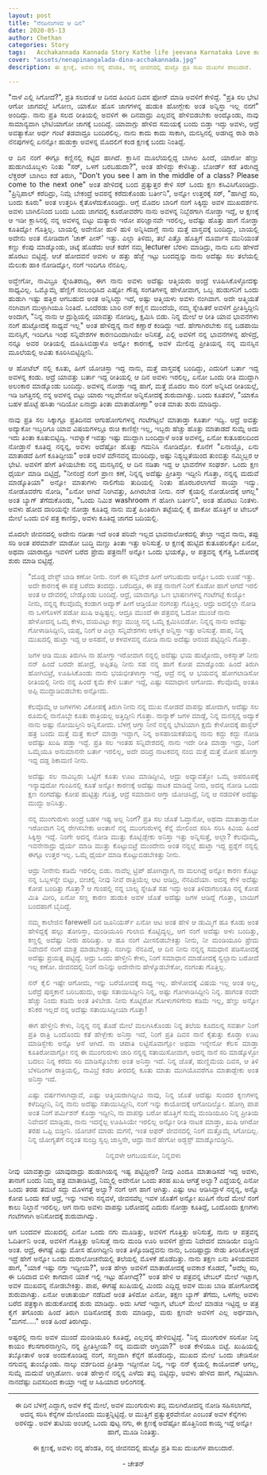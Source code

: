 ```yaml
---
layout: post
title: "ನೆನಪಿನಂಗಳದ ಆ ದಿನ"
date: 2020-05-13
author: Chethan
categories: Story
tags:	Acchakannada Kannada Story Kathe life jeevana Karnataka Love marriage maduve preethi kannadastory
cover: "assets/nenapinangalada-dina-acchakannada.jpg"
description: ಈ ಕ್ಷಣಕ್ಕೆ, ಅವಳು ನನ್ನ ಹೆಂಡತಿ, ನನ್ನ ಜೀವನದಲ್ಲಿ ಹುಟ್ಟೊ ಪ್ರತಿ ಸುಖ ದುಃಖಗಳ ಪಾಲುದಾರೆ.

---
```

<p align ="justify"> "ನಾಳೆ ಎಲ್ಲಿ ಸಿಗೋದೆ?", ಪ್ರತಿ ಸಲದಂತೆ ಆ ದಿನದ ಹಿಂದಿನ ದಿವಸ ಫೋನ್ ಮಾಡಿ ಅವಳಿಗೆ ಕೇಳಿದ್ದೆ. "ಪ್ರತಿ ಸಲ ಭೇಟಿ ಆಗೋ ಜಾಗದಲ್ಲೆ ಸಿಗೋಣ, ಯಾಕೋ ಹೊಸ ಜಾಗಗಳನ್ನ ಹುಡುಕಿ ಹೋಗ್ಬೇಕು ಅಂತ ಅನ್ನಿಸ್ತಾ ಇಲ್ಲ ನನಗೆ" ಅಂದಿದ್ಳು. ನಾನು ಪ್ರತಿ ಸಲದ ರೀತಿಯಲ್ಲಿ ಅವಳಿಗೆ ಈ ದಿನವಾದ್ರು ಎಲ್ಲವನ್ನ ಹೇಳಿಬಿಡಬೇಕು ಅಂದ್ಕೊಂಡು, ನಾವು ಸಾಮಾನ್ಯವಾಗಿ ಭೇಟಿಯಾಗೋ ಜಾಗಕ್ಕೆ ಬಂದಿದ್ದೆ.  ಯಾವಾಗ್ಲು ಹೇಳಿದ ಸಮಯಕ್ಕೆ ಬಂದು ಬಿಡ್ತಾ ಇದ್ಳು ಅವಳು, ಆದ್ರೆ ಅವತ್ಯಾಕೋ ಅರ್ಧ ಗಂಟೆ ತಡವಾದ್ರೂ ಬಂದಿರಲಿಲ್ಲ. ನಾನು ಕಾದು ಕಾದು ಸಾಕಾಗಿ, ಮನಸ್ಸಿನಲ್ಲಿ ಅಡಗಿದ್ದ ರಾಶಿ ರಾಶಿ ನೆನಪುಗಳಲ್ಲಿ ಏನನ್ನೋ  ಹುಡುಕ್ತಾ ಅವಳನ್ನ ಮೊದಲಿಗೆ ಕಂಡ ಕ್ಷಣಕ್ಕೆ ಬಂದು ನಿಂತಿದ್ದೆ. </p>  <!--more-->

<p align ="justify">      ಆ ದಿನ ನಂಗೆ ಈಗ್ಲೂ ಕಣ್ಣಿನಲ್ಲಿ ಕಟ್ಟಿದ ಹಾಗಿದೆ. ಕ್ಲಾಸಿನ ಮೂಲೆಯಲ್ಲಿದ್ದ ಬಾಗಿಲ ಹಿಂದೆ, ಯಾರೋ ಹೆಣ್ಣು ಹುಡುಗಿಯೊಬ್ಬಳು ನಿಂತು "ಸರ್, ಒಳಗೆ ಬರಬಹುದಾ?", ಅಂತ ಹೇಳಿದ್ದು ಕೇಳಿಸಿತ್ತು. ಬೋರ್ಡ್ ಕಡೆ ತಿರುಗಿದ್ದ ಲೆಕ್ಚರರ್  ಬಾಗಿಲು ಕಡೆ ತಿರುಗಿ, "Don't you see I am in the middle of a class? Please come to the next one" ಅಂತ ಹೇಳಿದಕ್ಕೆ ಬಂದ ಪ್ರತ್ಯುತ್ತರ ಕೇಳಿ ಸರ್ ಒಂದು ಕ್ಷಣ ಕಸಿವಿಸಿಗೊಂಡಿದ್ರು. "ಪ್ರಿನ್ಸಿಪಾಲ್ ಕರೆದಿದ್ರು, ನಿಮ್ಗೆ ಬೇಕಂದ್ರೆ ಅವರನ್ನೆ ಕರೆದುಕೊಂಡು ಬರ್ತೀನಿ", ಅನ್ನೋ ಉತ್ತರಕ್ಕೆ ಸರ್, "ಹಾಗಿದ್ರೆ ಸರಿ, ಬಂದು ಕೂರು" ಅಂತ ಉತ್ತರಿಸಿ ಕೈತೊಳೆದುಕೊಂಡಿದ್ರು. ಆಗ್ಲೆ ಮೊದಲ ಬಾರಿಗೆ ನಂಗೆ ಸಿಕ್ಕಿದ್ದು ಅವಳ ಮುಖದರ್ಶನ. ಅವಳು ಬಾಗಿಲಿನಿಂದ ಬಂದು ಒಂದು ಜಾಗದಲ್ಲಿ ಕೂರೋವರೆಗು ನಾನು ಅವಳನ್ನ ನಿಬ್ಬೆರಗಾಗಿ ನೋಡ್ತಾ ಇದ್ದೆ, ಆ ಕ್ಷಣಕ್ಕೆ ಆ ಇಡೀ ಕ್ಲಾಸಿನಲ್ಲಿ ನನ್ನ ಅವಳನ್ನ ಬಿಟ್ಟು ಮತ್ಯಾರು ಇರೋ ಪರಿಜ್ಞಾನವೇ ಇರಲಿಲ್ಲ, ಅದೆಷ್ಟು ಹೊತ್ತು ಹಾಗೆ ನೋಡ್ತಾ ಕೂತಿದ್ನೋ ಗೊತ್ತಿಲ್ಲ. ಬಾಯಲ್ಲಿ ಅದೇನೋ ಹುಳಿ ಹುಳಿ ಅನ್ನಿಸಿದಾಗ್ಲೆ ನಾನು ಮತ್ತೆ ವಾಸ್ತವಕ್ಕೆ ಬಂದಿದ್ದು, ಬಾಯಲ್ಲಿ ಅದೇನು ಅಂತ ನೋಡಿದಾಗ ‘ಚಾಕ್ ಪೀಸ್’ ಇತ್ತು. ಎಲ್ಲಾ ತಿಳಿದು, ತಲೆ ಎತ್ತೊ ಹೊತ್ತಿಗೆ ದೂರ್ವಾಸ ಮುನಿಯಂತೆ ಕಣ್ಣು ಕೆಂಪು ಮಾಡ್ಕೊಂಡು, ಚಿಟ್ಕೆ ಹೊಡೆದು ಆಚೆ ಕಡೆಗೆ ನಮ್ಮ lecturer ಬೆರಳು ಮಾಡಿದ್ರು, ನಾನು ಏನು ಹೇಳದೆ ಹೊರಟು ಬಿಟ್ಟಿದ್ದೆ. ಆಚೆ ಹೋದವನೆ ಅವಳು ಆ ಹತ್ತು ಹೆಜ್ಜೆ ಇಟ್ಟು ಬಂದದ್ದನ್ನು ನಾನು ಅದೆಷ್ಟು ಸಲ ತಲೆಯಲ್ಲಿ ಮೆಲುಕು ಹಾಕಿ ನೋಡಿದ್ನೋ, ನಂಗೆ ಇಂದಿಗೂ ನೆನಪಿಲ್ಲ. </p>

<p align ="justify">      ಅದ್ಹೇಗೋ, ನಾವಿಬ್ರೂ ಸ್ನೇಹಿತರಾದ್ವಿ, ಈಗ ನಾನು ಅವಳು ಅದೆಷ್ಟು ಆತ್ಮಿಯರು ಅಂದ್ರೆ ಊಹಿಸಿಕೊಳ್ಳೋದಕ್ಕು ಸಾಧ್ಯವಿಲ್ಲ. ಒಮ್ಮೊಮ್ಮೆ ಹೆಣ್ಣಿಗೆ ಸಂಬಂಧಿಸಿದ ಎಷ್ಟೋ ಗೌಪ್ಯ ಸಂಗತಿಗಳನ್ನ ಹೇಳೋವಾಗ, ಒಬ್ಬ ಹುಡುಗನಿಗೆ ಒಂದು ಹುಡುಗಿ ಇಷ್ಟು ಹತ್ತಿರ ಆಗಬಹುದ ಅಂತ ಅನ್ನಿಸಿದ್ದು ಇದೆ, ಅಷ್ಟು ಆತ್ಮಿಯಳು ಅವಳು ನಂಗಿವಾಗ. ಅದೇ ಆತ್ಮಿಯತೆ ನಂಗಿವಾಗ ಮುಳ್ಳಾಗಿಯೂ  ನಿಂತಿದೆ. ಒಂದೆರಡು ಬಾರಿ ನನ್ ಕಣ್ಣಿನ ಮುಂದೆಯೆ, ನಮ್ಮ ಸ್ನೇಹಿತರೆ ಅವಳಿಗೆ ಪ್ರೀತಿಸ್ತಿದ್ದೀನಿ ಅಂದಾಗ, "ನಿನ್ನ ನಾನು ಆ ದ್ರುಶ್ಟಿಯಲ್ಲಿ ಯಾವತ್ತು ನೋಡಿಲ್ಲ, ಕ್ಷಮಿಸಿ ಬಿಡು. ನಿನ್ನ ಮೇಲೆ ಆ ರೀತಿ ಯಾವ ಭಾವನೆಗಳು ನಂಗೆ ಹುಟ್ಟೋದಕ್ಕೆ ಸಾಧ್ಯವೆ ಇಲ್ಲ" ಅಂತ ಹೇಳಿದ್ದನ್ನ ನಾನೆ ಕಣ್ಣಾರೆ ಕಂಡಿದ್ದು ಇದೆ. ಹೇಗಾಗಿರಬೇಕು ನನ್ನ ಬಡಪಾಯಿ ಮನಸ್ಸಿಗೆ, ಇಂದಿಗೂ ಇಂಥ ಸನ್ನಿವೇಶಗಳ ಕಾರಣದಿಂದಾಗಿಯೇ ಅನಿಸತ್ತೆ, ಎಲ್ಲಿ ಅವಳಿಗೆ ನನ್ನ ಭಾವನೆಗಳನ್ನ ಹೇಳಿದ್ರೆ, ನನ್ನೂ ಅವರ ರೀತಿಯಲ್ಲಿ ದೂಷಿಸಿಬಿಡ್ತಾಳೊ ಅನ್ನೋ ಕಾರಣಕ್ಕೆ, ಅವಳ ಮೇಲಿದ್ದ ಪ್ರೀತಿಯನ್ನ ನನ್ನ ಮನಸ್ಸಿನ ಮೂಲೆಯಲ್ಲಿ ಅವಿತು ಕೂರಿಸಿಬಿಟ್ಟಿದ್ದೀನಿ. </p>

<p align ="justify">      ಆ ಹೋಟೆಲ್ ನಲ್ಲಿ ಕೂತು, ಹೀಗೆ ಯೋಚಿಸ್ತಾ ಇದ್ದ ನಾನು, ಮತ್ತೆ ವಾಸ್ತವಕ್ಕೆ ಬಂದಿದ್ದು, ಎದುರಿಗೆ ಬರ್ತಾ ಇದ್ದ ಅವಳನ್ನ ಕಂಡು. ಆದ್ರೆ ಯಾವತ್ತು ಬರ್ತಾ ಇದ್ದ ರೀತಿಯಲ್ಲಿ ಆ ದಿನ ಅವಳು ಇರಲಿಲ್ಲ, ಏನೋ ಒಂದು ರೀತಿ ಮುದ್ದಾಗಿ ಅಲಂಕಾರ ಮಾಡ್ಕೊಂಡು ಬಂದಿದ್ಳು. ಅವಳನ್ನ ನೋಡ್ತಾ ಇದ್ದ ಹಾಗೆ, ಮತ್ತೆ ಮೊದಲ ಸಾರಿ ನಂಗೆ ಅನ್ನಿಸಿದ ರೀತಿಯಲ್ಲೆ, ಇಡಿ ಜಗತ್ತಿನಲ್ಲಿ ನನ್ನ ಅವಳನ್ನ ಬಿಟ್ಟು ಯಾರು ಇಲ್ಲವೇನೋ ಅನ್ನಿಸೋದಕ್ಕೆ ಶುರುವಾಗಿತ್ತು. ಬಂದು ಕೂತವಳೆ, "ಯಾಕೊ ಬಹಳ ಹೊಟ್ಟೆ ಹಸಿತಾ ಇದಿಯೋ ಏನಾದ್ರು ತಿಂತಾ ಮಾತಾಡೋಣ್ವಾ" ಅಂತ ಮಾತು ಶುರು ಮಾಡಿದ್ಳು. </p>

<p align ="justify">  ನಾವು ಪ್ರತಿ ಸಲ ಸಿಕ್ಕಾಗ್ಲೂ ಪ್ರತಿದಿನದ ಆಗುಹೋಗುಗಳನ್ನ ಗಂಟೆಗಟ್ಟಲೆ ಮಾತಾಡ್ತಾ ಕೂರ್ತಾ ಇದ್ವಿ. ಆದ್ರೆ ಅವತ್ತು ಅದ್ಯಾಕೋ ಇಬ್ಬರಿಗೂ ಯಾವ ವಿಷಯಗಳಲ್ಲೂ ರುಚಿ ಕಾಣಿಸ್ಲೇ ಇಲ್ಲ, ಇಬ್ಬರು ಹೆಚ್ಚು ಹೊತ್ತು ಮಾತಾಡದೆ ಸುಮ್ನೆ ಅದು ಇದು ತಿಂತಾ ಕೂತುಬಿಟ್ಟಿದ್ವಿ. ಇವಳ್ಯಾಕೆ ಇವತ್ತು ಇಷ್ಟು ಮುದ್ದಾಗಿ ಬಂದಿದ್ದಾಳೆ ಅಂತ ಅವಳನ್ನ, ಏನೋ ಕುತೂಹಲದಿಂದ ನೋಡ್ತಾನೆ ಕೂತಿದ್ದ ನನ್ನನ್ನ, ಅವಳು ಅದೆಷ್ಟೋ ಹೊತ್ತು ಗಮನಿಸಿ ನೋಡಿದ್ಳೋ. ಕೊನೆಗೆ "ಏನಾಯ್ತೊ, ಏನು ಮಾತಾಡದೆ ಹೀಗೆ ಕೂತಿದ್ದೀಯ" ಅಂತ ಅವಳೆ ಮೌನವನ್ನ ಮುರಿದಿದ್ಳು, ಅಷ್ಟು ನಿಶ್ಯಬ್ದತೆಯಿಂದ ತುಂಬಿತ್ತು ನಮ್ಮಿಬ್ಬರ ಆ ಭೇಟಿ. ಅವಳಿಗೆ ಹೇಗೆ ತಿಳಿಯಬೇಕು ನನ್ನ ಮನಸ್ಸಿನಲ್ಲಿ ಆ ದಿನ ನಡಿತಾ ಇದ್ದ ಆ ಭಾವನೆಗಳ ಸಂಘರ್ಶ. ಒಂದು ಕ್ಷಣ ಧೈರ್ಯ ಮಾಡಿ ಬಿಟ್ಟಿದ್ರೆ, "ನೀನಂದ್ರೆ ನಂಗೆ ಪ್ರಾಣ ಕಣೆ, ನಿನ್ನನ್ನ ಅದೆಷ್ಟು ಪ್ರೀತಿಸ್ತಾ ಇದ್ದೀನಿ ಗೊತ್ತಾ, ನನ್ನನ್ನ ಮದುವೆ ಮಾಡ್ಕೊತಿಯಾ" ಅನ್ನೋ ಮಾತುಗಳು ನಾಲಿಗೆಯ ತುದಿಯಲ್ಲಿ ನಿಂತು ಹೊರಬರಲಾಗದೆ ಸಾಯ್ತಾ ಇದ್ವು. ನೋಡೊವರೆಗು ನೋಡಿ, "ಏನೋ ಆಗಿದೆ ನಿಂಗಿವತ್ತು, ಹೀಗಿರಬೇಡ ನೀನು. ನನ್ ಕೈಯಲ್ಲಿ ನೋಡೋದಕ್ಕೆ ಆಗಲ್ಲ" ಅಂತ  ಬ್ಯಾಗ್ ತೆಗೆದುಕೊಂಡು, "ಒಂದು ನಿಮಿಶ washroom ಗೆ ಹೋಗಿ ಬರ್ತೀನಿ", ಅಂತ ಹೊರಟು ನಿಂತಳು. ಅವಳು ಹೋದ ದಾರಿಯನ್ನೇ ನೋಡ್ತಾ ಕೂತಿದ್ದ ನಾನು ಮತ್ತೆ ಹಿಂತಿರುಗಿ ತಟ್ಟೆಯಲ್ಲಿ ಕೈ ಹಾಕೋ ಹೊತ್ತಿಗೆ ಆ ಟೇಬಲ್ ಮೇಲೆ ಒಂದು ಬಿಳಿ ಪತ್ರ ಕಾಣಿಸ್ತು, ಅವಳು ಕೂತಿದ್ದ ಜಾಗದ ಬದಿಯಲ್ಲಿ. </p>

<p align ="justify">       ಮೊದಲೇ ಜೀವನದಲ್ಲಿ ಅದೇನು ನಡೀತಾ ಇದೆ ಅಂತ ಪರಿವೇ ಇಲ್ಲದ ಭಾವನಾಲೋಕದಲ್ಲಿ ತೇಲ್ತಾ ಇದ್ದವ ನಾನು, ತಪ್ಪು ಸರಿ ಅಂತ ಪರಮಾರ್ಶೆ ಮಾಡೋ ಬುದ್ಧಿ ಮಣ್ಣು ತಿಂತಾ ಇತ್ತು ಅನಿಸುತ್ತೆ. ಆ ಕ್ಷಣಕ್ಕೆ ಹುಟ್ಟಿದ ಕುತೂಹಲಕ್ಕೋ ಏನೋ, ಅಥವಾ ಯಾರಾದ್ರೂ ಇವಳಿಗೆ ಬರೆದ ಪ್ರೇಮ ಪತ್ರನಾ!! ಅನ್ನೋ ಒಂದು ಭಯಕ್ಕೊ, ಆ ಪತ್ರವನ್ನ ಕೈಗೆತ್ತಿ ಓದೋದಕ್ಕೆ ಶುರು ಮಾಡಿ ಬಿಟ್ಟಿದ್ದೆ. </p>

>"ದೊಡ್ಡ ವೇಸ್ಟ್ ಬಾಡಿ ಕಣೋ ನೀನು. ನಂಗೆ ಈ ಸನ್ನಿವೇಶ ಹೀಗೆ ಆಗಬಹುದು ಅನ್ನೋ ಒಂದು ಊಹೆ ಇತ್ತು. ಅದೇ ಕಾರಣಕ್ಕೆ ಈ ಪತ್ರ ಬರೆದು ತಂದದ್ದು. ಬರೆದಿದ್ರೂ, ಈ ಪತ್ರ ನಾನಾಗೆ ನಿಂಗೆ ಕೊಡೋ ಹಾಗೆ ಆಗದೆ ಇರಲಿ ಅಂತ ಆ ದೇವರಲ್ಲಿ ಬೇಡ್ಕೊಂಡು ಬಂದಿದ್ದೆ. ಆದ್ರೆ, ಯಾವಾಗ್ಲೂ ಒಣ ಭಾಷಣಗಳನ್ನ ಗಂಟೆಗಟ್ಲೆ ಕುಯ್ಯೋ ನೀನು, ನನ್ನನ್ನ ಕೆಲವೊಮ್ಮೆ ಕಂಡಾಗ ಅದ್ಯಾಕ್ ಹೀಗೆ ಆಡ್ತಿಯೋ ನಂಗಂತ್ತು ಗೊತ್ತಿಲ್ಲ. ಆದ್ರು ಅದನ್ನೆಲ್ಲಾ ನೋಡಿ ನಾ ಒಳಗೊಳಗೆ ಪಡೋ ಖುಷಿ ಅಷ್ಟಿಷ್ಟಲ್ಲ. ಆದ್ರೂ ಮುಂದೆ ಈ ಪತ್ರವನ್ನ ಓದೋ ಮುಂಚೆ ನಾನು ಹೇಳೋದನ್ನ ಒಮ್ಮೆ ಕೇಳು, ದಯವಿಟ್ಟು ಕಣ್ಣು ಮುಚ್ಚಿ ನನ್ನ ಒಮ್ಮೆ ಕ್ಷಮಿಸಿಬಿಡೋ. ನಿನ್ನನ್ನ ನಾನು ಅದೆಷ್ಟು ಗೋಳಾಡಿಸಿದ್ದೀನಿ, ಯಪ್ಪ, ನಿಂಗೆ ಆ ಎಲ್ಲಾ ಸನ್ನಿವೇಶಗಳು ಆಕಸ್ಮಿಕ ಅನ್ನಿಸ್ತಾ ಇತ್ತು ಅನಿಸುತ್ತೆ. ಪಾಪ, ನಿನ್ನ ಮುಖದಲ್ಲಿ ಹುಟ್ತಾ ಇದ್ದ ಆ ಅಸಹನೆ, ಆ ಕಳವಳವನ್ನ ನೋಡಿ ನಾನು ಅದೆಷ್ಟು ಆನಂದ ಪಟ್ಟಿದ್ದೀನಿ ಗೊತ್ತಾ.
>
> <p align ="justify">          ಜಗಳ ಆಡಿ ಮುಖ ತಿರುಗಿಸಿ ನಾ ಹೋಗ್ತಾ ಇರೋವಾಗ ನನ್ನಲ್ಲಿ ಅದೆಷ್ಟು ಭಯ ಹುಟ್ಟೋದು, ಅಕಸ್ಮಾತ್ ನೀನು ನನ್ ಹಿಂದೆ ಬರದೇ ಹೋದ್ರೆ, ಅಪ್ಪಿತಪ್ಪಿ ನೀನು ಸಹ ನನ್ನ ಹಾಗೆ ಕೋಪ ಮಾಡ್ಕೊಂಡು ಹಿಂದೆ ತಿರುಗಿ ಹೋಗಿಬಿಟ್ರೆ, ಊಹಿಸಿಕೊಂಡು ನಾನು ಭಯಭೀತಳಾಗ್ತಾ ಇದ್ದೆ, ಆದ್ರೆ ನನ್ನ ಆ ಭಯವನ್ನ ಹೋಗಲಾಡಿಸೋ ರೀತಿಯಲ್ಲಿ ನೀನು ನನ್ನ ಹಿಂದೆ ಕ್ಶಮೆ ಕೇಳಿ ಬರ್ತಾ ಇದ್ದೆ, ಎಷ್ಟು ಸಮಾಧಾನ ಆಗೋದು. ಕೆಲವೊಮ್ಮೆ ಅಂತೂ ಅಪ್ಪಿ ಮುದ್ದಾಡಿಬಿಡಬೇಕು ಅನ್ಸೋದು.
>         
> <p align ="justify">          ಕೆಲವೊಮ್ಮೆ ಆ ಜಗಳಗಳು ವಿಕೋಪಕ್ಕೆ ತಿರುಗಿ ನೀನು ನನ್ನ ಮುಖ ನೋಡದೆ ವಾಪಸ್ಸು ಹೋದಾಗ, ಅದೆಷ್ಟು ಸಲ ರೂಮಲ್ಲಿ ನಾನೊಬ್ಳೇ ಕೂತು ರಾತ್ರಿಯಲ್ಲ ಅತ್ತಿದ್ದೀನಿ ಗೊತ್ತಾ. ನಾನ್ಯಾಕ್ ಜಗಳ ಮಾಡ್ದೆ, ನಿನ್ನ ಮನಸ್ಸನ್ನ ಅದ್ಯಾಕೆ ನಾನು ಅಷ್ಟು ನೋಯಿಸ್ತೀನಿ ಅನ್ನಿಸೋದು. ಬೆಳಗ್ಗೆ ಆಗ್ತಾ ನೀನೆ ನನ್ನನ್ನ ಭೇಟಿಯಾಗಿ ಕ್ಷಮೆ ಕೇಳೋದಕ್ಕೆ ಹಾಸ್ಟೆಲ್ ಹತ್ರ ಬಂದು ಮತ್ತೆ ಮತ್ತೆ ಕಾಲ್ ಮಾಡ್ತಾ ಇದ್ದಾಗ, ನಿನ್ನ ಅಸಹಾಯಕತೆಯನ್ನ ನಾನು ಕದ್ದು ಕದ್ದು ನೋಡಿ ಅದೆಷ್ಟು ಖುಷಿ ಪಡ್ತಾ ಇದ್ದೆ. ಪ್ರತಿ ಸಲ ಇಂತಹ ಸನ್ನಿವೇಶದಲ್ಲಿ ನಾನು ಇದೇ ರೀತಿ ಮಾಡ್ತಾ ಇದ್ರು, ನಿಂಗೆ ಒಮ್ಮೆಯೂ ಅನುಮಾನನೇ  ಬರ್ತಾ ಇರಲಿಲ್ಲ, ಅದೇ ದರಿದ್ರ ನಾಟಕವನ್ನ ನಂಬಿ ಮತ್ತೆ ಮತ್ತೆ ಮೋಸ ಹೋಗ್ತಾ ಇದ್ದ ದಡ್ಡ ಶಿಕಾಮಣಿ ನೀನು.
>
> <p align ="justify">         ಅದೆಷ್ಟು ಸಲ ನಾವಿಬ್ಬರು ಒಟ್ಟಿಗೆ ಕೂತು ಊಟ ಮಾಡಿದ್ದೀವಿ, ಆದ್ರು ಅದ್ಯಾವತ್ತೋ ಒಮ್ಮೆ ಅಪರೂಪಕ್ಕೆ ಇನ್ಯಾವುದೋ ಗುಂಪಿನಲ್ಲಿ ಕೂತೆ ಅನ್ನೋ ಕಾರಣಕ್ಕೆ ಅದೆಷ್ಟು ನಾಟಕ ಮಾಡಿದ್ದೆ ನೀನು, ಅದನ್ನ ನೋಡಿ ಒಂದು ಕ್ಷಣ ನಂಗದೆಷ್ಟು ಕೋಪ ಹುಟ್ಟಿತ್ತು ಗೊತ್ತ, ಆದ್ರೆ ಸಮಾದಾನ ಆಗ್ತಾ ಯೋಚಿಸಿದ್ರೆ, ನಿನ್ನ ಆ ನಡವಳಿಕೆ ಅದೆಷ್ಟು ಮುದ್ದು ಅನಿಸಿತ್ತು.
>        
> <p align ="justify">           ನನ್ನ ಮುಂಗುರುಳು ಅಂದ್ರೆ ಬಹಳ ಇಷ್ಟ ಅಲ್ಲ ನಿಂಗೆ? ಪ್ರತಿ ಸಲ ಜೊತೆ ಓದ್ತಾನೋ, ಅಥವಾ ಮಾತಾಡ್ತಾನೋ ಇರೋವಾಗ ನಿನ್ನ ರೇಗಿಸಬೇಕು ಅಂತಾನೆ  ನನ್ನ ಮುಂಗುರುಳನ್ನ  ಕೆನ್ನೆ ಮೇಲಿಂದ ಸರಿಸಿ ಸರಿಸಿ ಕಿವಿಯ ಹಿಂದೆ ಸಿಕ್ಕಿಸ್ತಾ ಇದ್ದೆ. ನಿಂಗೇ ಅದನ್ನ ನೋಡಿ ಮುತ್ತು ಕೊಟ್ಬಿಡ್ಬೇಕು ಅನಿಸ್ತಾ ಇತ್ತು ಅನ್ನಿಸುತ್ತೆ, ಅಲ್ಲಾ? ಕೆಲವೊಮ್ಮೆ, ಇವನೇನಾದ್ರು ಧೈರ್ಯ ಮಾಡಿ ಮುತ್ತು ಕೊಟ್ಟುಬಿಟ್ರೆ ಮುಂದೇನು ಅಂತ ನನ್ನಲ್ಲೆ ಹುಟ್ತಾ ಇದ್ದ ಪ್ರಶ್ನೆಗೆ ನನ್ನಲ್ಲಿ ಈಗ್ಲೂ ಉತ್ತರ ಇಲ್ಲ. ಒಮ್ಮೆ ಧೈರ್ಯ ಮಾಡಿ ಕೊಟ್ಟುಬಿಡಬೇಕಿತ್ತು ನೀನು.
>          
> <p align ="justify">         ಆದ್ರು ನೀನೇನು ಕಡಿಮೆ ಇರಲಿಲ್ಲ ಬಿಡು. ನಾವೆಲ್ಲ ಟ್ರಿಪ್ ಹೋಗಿದ್ದಾಗ, ನಾ ಮಲಗಿದ್ದೆ ಅನ್ನೋ ಕಾರಣ ಕೊಟ್ಟು ನನ್ನ ಒಬ್ಬಳನ್ನೇ ಬಿಟ್ಟು, ಬೀಚಲ್ಲಿ ನೀವು ನೀವೆ ರಾತ್ರಿಯೆಲ್ಲ ಆಟ ಆಡಿದ್ರಿ, ನೆನಪಿದೆಯಾ. ಅದನ್ನ ಕೇಳಿ ಅದೆಷ್ಟು ಕೋಪ ಬಂದಿತ್ತು ಗೊತ್ತಾ? ಆ ಗುಂಪಲ್ಲಿ ನನ್ನ ಬಾಲ್ಯ ಸ್ನೇಹಿತೆ ಸಹ ಇದ್ಳು ಅಂತ ತಿಳಿದಾಗಲಂತೂ ನನ್ನ ಕೋಪ ಮಿತಿ ಮೀರಿ, ಏನೋ ಸಣ್ಣ ಕಾರಣ ಹುಡುಕಿ ಅವಳ ಜೊತೆ ಅದೆಷ್ಟು ಜಗಳ ಆಡಿದ್ದೆ ಗೊತ್ತಾ, ಬಾಯಿಗೆ ಬಂದಹಾಗೆ ಬೈದಿದ್ದೆ.
>        
> <p align ="justify">      ನಮ್ಮ ಕಾಲೇಜಿನ farewell ದಿನ ಜೂನಿಯರ್ಸ್ ಏನೋ ಆಟ ಅಂತ ಹೇಳಿ ಆ ಡುಮ್ಮಿಗೆ ಹೂ ಕೊಡು ಅಂತ ಹೇಳಿದ್ದಕ್ಕೆ ಹಲ್ಲು ತೋರಿಸ್ತಾ, ಮಂಡಿಯೂರಿ ಗುಲಾಬಿ ಕೊಟ್ಟಿದ್ಯಲ್ಲ, ಆಗ ನಂಗೆ ಅದೆಷ್ಟು ಅಳು ಬಂದಿತ್ತು, ಕಣ್ಣಲ್ಲಿ ಅದೆಷ್ಟು ನೀರು ಹರಿದಿತ್ತು. ಆ ಹೂ ನಂಗೆ ಮೀಸಲಿಡಬೇಕಿತ್ತು ನೀನು, ನೀ ಮಂಡಿಯೂರಿ ಪ್ರೇಮ ನಿವೇದನೆ ನಂಗೆ ಮಾತ್ರ ಮಾಡಬೇಕಿತ್ತು. ನಂಗಿನ್ನು ನೆನಪಿದೆ, ಆ ದಿನ ನೀನು ನನ್ನನ್ನ ಸಮಧಾನ ಪಡಿಸೋದಕ್ಕೆ ಅದೆಷ್ಟು ಪ್ರಯತ್ನ ಪಟ್ಟಿದ್ದೆ. ಆದ್ರು ಒಂದು ಹೇಳ್ತೀನಿ ಕೇಳು, ನಿಂಗೆ ಸಮಾಧಾನ ಮಾಡೋದಕ್ಕೆ ಸ್ವಲ್ಪಾನು ಬರೋದೆ ಇಲ್ಲ ಕಣೋ. ಜೀವನದಲ್ಲಿ ನಿಂಗೆ ನಾನಿನ್ನು ಅದೇನೇನು ಹೇಳ್ಕೊಡಬೇಕೋ, ನಂಗಂತು ಗೊತ್ತಿಲ್ಲ.
>     
> <p align ="justify">  ನನ್ ಕೈಲಿ ಇಷ್ಟೇ ಆಗೋದು, ಇನ್ನು ಬರೆಯೋದಕ್ಕೆ ಸಾಧ್ಯ ಇಲ್ಲ. ಹೇಳೋದಕ್ಕೆ ವಿಷಯ ಇಲ್ಲ ಅಂತ ಅಲ್ಲ, ಬರೆದ್ರೆ ಪುಸ್ತಕಾನೆ ಬರಿಬಹುದು, ಅಷ್ಟು ಸತಾಯಿಸಿದ್ದೀನಿ ನಿನ್ನ, ಅಷ್ಟು ಗೋಳಾಡಿಸಿದ್ದೀನಿ ನಿನ್ನ. ಹಾಗಂತ ನಂದೇ ಹೆಚ್ಚು ನಿಂದು ಕಡಿಮೆ ಅಂತ ತಿಳಿಬೇಡ. ನೀನು ಕೊಟ್ಟಿರೋ ಗೋಳುಗಳಿಗೇನು ಕಡಿಮೆ ಇಲ್ಲ, ಹೆಣ್ಣು ಅನ್ನೋ ಕನಿಕರ ಇಲ್ಲದೆ ನನ್ನ ಅದೆಷ್ಟು ಸತಾಯಿಸಿದ್ದೀಯಾ ಗೊತ್ತಾ!
>  
> <p align ="justify">  ಈಗ ಹೇಳ್ತೀನಿ ಕೇಳು, ನಿನ್ನನ್ನ ನನ್ನ ತೊಡೆ ಮೇಲೆ ಮಲಗಿಸಿಕೊಂಡು ನಿನ್ನ ತಲೆಯ ಕೂದಲನ್ನ ಸವರ್ತಾ ನಿಂಗೆ ಪ್ರತಿ ರಾತ್ರಿ ಒಂದೊಂದು ಕತೆ ಹೇಳ್ಬೇಕು ಅನಿಸ್ತಾ ಇದೆ, ನಿಂಗೆ ಪ್ರತಿ ದಿವಸ ನಾನೆ ಕೈತುತ್ತು ಕೊಡ್ತಾ ಊಟ ಮಾಡಿಸ್ಬೇಕು ಅನ್ನೊ ಆಸೆ ಆಗಿದೆ. ನಾ ಚಪಾತಿ ಲಟ್ಟಿಸೊವಾಗ್ಲೋ ಅಥವಾ ಇನ್ನೇನೋ ಕೆಲಸ ಮಾಡ್ತಾ ಕೂತಿರೋವಾಗ್ಲೋ ನನ್ನ ಈ ಮುಂಗುರುಳು ಜಾರಿ ನನ್ನನ್ನ ಸತಾಯಿಸೋವಾಗ, ಅದನ್ನ ನಾನೆ ಸರಿ ಮಾಡ್ಕೊಳ್ಳೋ ಬದಲು ನಿನ್ನ ಕರೆದು ಸರಿ ಮಾಡಿಸ್ಕೊಬೇಕು ಅಂತ ಅನಿಸ್ತಾ ಇದೆ. ನಿನ್ನ ಜೊತೆ, ಹುಣ್ಣಿಮೆಯ ದಿವಸ, ಆ ತಿಳಿ ಬೆಳದಿಂಗಳ ರಾತ್ರಿಯಲ್ಲಿ, ನಾವಿಬ್ರೆ ಕಡಲ ತೀರದಲ್ಲಿ ಕೂತು ಮಾತು ಮುಗಿಯೊವರೆಗೂ ಮಾತಾಡ್ಬೇಕು ಅಂತ ಅನಿಸ್ತಾ ಇದೆ.
>    
> <p align ="justify"> ಎಷ್ಟು ವರ್ಷಗಳಾಗಿದ್ದಾವೆ, ಎಷ್ಟು ಆತ್ಮಿಯರಾಗಿದ್ದೀವಿ ನಾವು, ನಿನ್ನ ಜೊತೆ ಅದೆಷ್ಟು ಸುಂದರ ಕ್ಶಣಗಳನ್ನ ಕಳೆದಿದ್ದೀನಿ, ನಿನ್ನ ನಾನು ಅದೆಷ್ಟು ಸತಾಯಿಸಿದ್ದೀನಿ, ನಂಗೆ ಇನ್ನು ಕಾಯೋದಕ್ಕೆ ಆಗೋದಿಲ್ವೋ. ಹೋಗ್ಲಿ ಪಾಪ ಅಂತ ನಿಂಗೆ ಪರ್ಮಿಶನ್ ಕೊಡ್ತಾ ಇದ್ದೀನಿ, ನಾ ವಾಪಸ್ಸು ಬರೋ ಹೊತ್ತಿಗೆ ಸುಮ್ನೆ ಮಂಡಿಯೂರಿ ನಿನ್ನ ಪ್ರೀತಿಯ ನಿವೇದನೆ ಮಾಡ್ಬಿಡು, ನಾನು ಇದನ್ನೆಲ್ಲ ಊಹಿಸಿಯೇ ಇರಲಿಲ್ಲ ಅನ್ನೋ ರೀತಿ ನಾಟಕ ಮಾಡ್ತಾ, ಖುಷಿ ಆಗಿರೋ ತರಹ ಒಪ್ಪಿ ಬಿಡ್ತೀನಿ. ಯೋಚನೆ ಮಾಡು ಮಗನೆ, ಇಂತ ಆಫರ್ ಜೀವನದಲ್ಲಿ ನಿಂಗೆ ಮತ್ತೊಮ್ಮೆ  ಸಿಗೋದಿಲ್ಲ. ನಿನ್ನ ಯೋಗ್ಯತೆಗೆ ನನ್ನಂತ ಸುಂದ್ರಿ ಸ್ವಲ್ಪ ಜಾಸ್ತಿನೇ, ಆದ್ರು ನಾನೆ ಹೇಗೋ  ಅಡ್ಜಸ್ಟ್ ಮಾಡ್ಕೋಬಿಡ್ತೀನಿ.
>   
> <p align ="center"> ನಿನ್ನವಳೇ ಆಗಬಯಸೋ, ನಿನ್ನವಳು

<p align ="justify">      ನೀವು ಯಾವತ್ತಾದ್ರು ಯಾವುದಾದ್ರು ಹುಡುಗಿಯನ್ನ ಇಷ್ಟ ಪಟ್ಟಿದ್ದೀರ? ನೀವು ಎಂದೂ ಮಾತಾಡಿಸದೆ ಇದ್ದ ಅವಳು, ತಾನಾಗೆ ಬಂದು ನಿಮ್ಮ ಹತ್ರ ಮಾತಾಡಿಸಿದ್ರೆ, ನಿಮ್ಮಲ್ಲಿ ಅದೇನೋ ಒಂದು ತರಹ ಖುಷಿ ಆಗತ್ತೆ ಅಲ್ವಾ? ಎದ್ದೆಯಲ್ಲಿ ಎನೋ ಒಂದು ತರಹ ತಮಟೆ ಸದ್ದು ಮೊಳಗತ್ತೆ ಅಲ್ವಾ? ನಂಗೆ ಆಗ ಹಾಗೆ ಆಗಿತ್ತು. ಎಷ್ಟು ಆಟ ಆಡಿಸಿದ್ದಾಳೆ ನನ್ನನ್ನ, ಅನ್ನೊ ಕೋಪ ಒಂದು ಕಡೆ ಆದ್ರೆ, ಇನ್ನು ಇವಳು ನನ್ನವಳೆ, ಜೀವನವೆಲ್ಲ ಇವಳ ಜೊತೆಗೆ ಅನ್ನೋ ಖುಷಿಗೆ ನೆಲದೆ ಮೇಲೆ ನಂಗೆ ಕಾಲು ನಿಲ್ತಾನೆ ಇರಲಿಲ್ಲ. ಆಗ ನಾನು ಅವಳು ವಾಪಸ್ಸು ಬರೋದನ್ನೆ ಎದುರು ನೋಡ್ತಾ ಕೂತಿದ್ದೆ, ಒಂದೊಂದು ಕ್ಷಣಗಳು ಗಂಟೆಗಳಾಗಿ ಅನಿಸೋದಕ್ಕೆ ಶುರುವಾಗಿದ್ವು. </p>
     
<p align ="justify">    ಆಗ ಬಂದವಳ ಮುಖದಲ್ಲಿ ಎನೋ ಒಂದು ನಗು ಮೂಡಿತ್ತು, ಅವಳಿಗೆ ಗೊತ್ತಿತ್ತು ಅನಿಸುತ್ತೆ, ನಾನು ಆ ಪತ್ರವನ್ನ ಓದಿರ್ತೀನಿ ಅಂತ, ಅವಳಿಗೆ ಗೊತ್ತಿತ್ತು ಅನಿಸುತ್ತೆ ನಾನು ಮಂಡಿ ಊರಿ ಅವಳಿಗೆ ಪ್ರೇಮ ನಿವೇದನೆ ಮಾಡಿಯೇ ಬಿಡ್ತೀನಿ ಅಂತ. ಆದ್ರೆ, ಈಗಷ್ಟೆ ಎಷ್ಟು ಮೋಸ ಹೋಗಿದ್ದೀನಿ ಅಂತ ತಿಳ್ಕೊಂಡಿದ್ದವನು ನಾನು, ಒಂದಿಷ್ಟಾದ್ರು ಸೇಡು ತೀರಿಸಿಕೊಳ್ಳದೆ ಇದ್ರೆ ಹೇಗೆ ಅನ್ನೋ ಒಂದು ದುರಾಲೋಚನೆಯಲ್ಲಿ ತಲೆಯಲ್ಲಿ ಮೊಳಕೆ ಹೊಡೆದಿತ್ತು. ನಾನು ತಕ್ಷಣ ಏನು ತಿಳಿಯದವನ ಹಾಗೆ, "ಯಾಕೆ ಇಷ್ಟು ನಗ್ತಾ ಇದ್ದೀಯ?", ಅಂತ ಹೇಳ್ತಾ ಅವಳಿಗೆ ಮಾತಾಡೋದಕ್ಕೆ ಅವಕಾಶ ಕೊಡದೆ, "ಅದೆಲ್ಲ ಸರಿ, ಈ ಬರಿದಾದ ಬಿಳೀ ಕಾಗದಾನ ಯಾಕೆ ಇಲ್ಲಿ ಇಟ್ಟು ಹೋಗಿದ್ದೆ?" ಅಂತ ಹೇಳಿ ಆ ಪತ್ರವನ್ನ ಟೇಬಲ್ ಮೇಲೆ ಇಟ್ಟಾಗ, ಅವಳ ಮುಖವನ್ನ ನೋಡಬೇಕಿತ್ತು. ಪಾಪ, ಈಗಷ್ಟೆ ಖುಷಿಯಲ್ಲಿ ಮಿಂದು ಎದ್ದಿದ್ದ ಅವಳ ಮುಖ ಬಾಡಿ ಹೋಗೋದಕ್ಕೆ ಶುರುವಾಗಿತ್ತು. ಏನೋ ಅಚಾತುರ್ಯ ನಡೆದಿದೆ ಅಂತ ತಿಳಿದೋ ಎನೋ, ತಕ್ಷಣ ಬ್ಯಾಗ್ ತೆಗೆದು, ಒಳಗೆಲ್ಲ ಅವಳು ಬರೆದ ಪತ್ರಕ್ಕಾಗಿ ಹುಡುಕೋದಕ್ಕೆ ಶುರು ಮಾಡಿದ್ಳು. ಅದು ಸಿಗದೆ ಇದ್ದಾಗ, ಟೆಬಲ್ ಮೇಲೆ ಮಾಡಚಿ ಇಟ್ಟಿದ್ದ ಆ ಪತ್ರ ಕೈಗೆ ತಗೊಂಡು ಹಿಂದೆ ತಿರುಗಿ ಬಿಡಿಸೋದಕ್ಕೆ ಶುರು ಮಾಡಿದ್ಳು, ಮರು ಕ್ಷಣವೇ ಅವಳಿಗೆ ಎಲ್ಲ ಅರ್ಥವಾಗಿ, "ಮಗನೆ....." ಅಂತ ಹಿಂದೆ ತಿರುಗಿದ್ಳು. </p>
   
<p align ="justify">   ಅಷ್ಟರಲ್ಲಿ ನಾನು ಅವಳ ಮುಂದೆ ಮಂಡಿಯೂರಿ ಕೂತಿದ್ದೆ, ಎಲ್ಲವನ್ನ ಹೇಳಿಬಿಟ್ಟಿದ್ದೆ. "ನಿನ್ನ ಮುಂಗುರಳ ಸರಿಸೋ ನಿನ್ನ ಕಾಯಂ ಕೆಲಸಗಾರನಾಗ್ತೀನಿ, ನನ್ನ ಪ್ರೀತಿಸ್ತೀಯ? ನನ್ನ ಮದುವೇ ಆಗ್ತಿಯಾ?" ಅಂತ ಕೇಳಿಯೂ ಬಿಟ್ಟೆ. ಖುಷಿಯಲ್ಲಿ ತಬ್ಕೋತಾಳೆ ಅಂತ ಅಂದುಕೊಂಡಿದ್ದ ನಂಗೆ, ಸಣ್ಣದಾಗಿ ಕೆನ್ನೆಗೆ ಹೊಡೆದಿದ್ಳು, ಮುಖದ ಮೇಲೆ ಒಂದು ಚೇಡಿಸೋ ನಗುವನ್ನ ತುಂಬ್ಕೊಂಡು. ನಾಲ್ಕು ವರ್ಶದಿಂದ ಪ್ರೀತಿಸ್ತಾ ಇದ್ದೀನೋ ನಿನ್ನ, ಇನ್ನು ನನ್ ಕೈಯಲ್ಲಿ ಕಾಯೋದಕ್ ಆಗಲ್ಲ, ಸುಮ್ನೆ ಮದುವೆ ಆಗ್ಬಿಡೋಣ. ಅಂತ ಹೇಳ್ತಾನೆ ನನ್ನನ್ನ ಎಳೆದು ತಬ್ಬಿ ಬಿಟ್ಟಿದ್ಳು, ಅವಳು ಹೇಳಿದ ಹಾಗೆ, ಗಟ್ಟಿಯಾಗಿ. ನಾನದೆಷ್ಟು ದಿವಸದಿಂದ ಕಾಯ್ತಾ ಇದ್ದೆ ಆ ಸಿಹಿಯಾದ ಆಲಿಂಗನಕ್ಕೆ. </p>
    
 ----------------------------------------------------------------------------------------------------------------------------
<p align ="center">     ಈ ದಿನ ಬೆಳಗ್ಗೆ ಎದ್ದಾಗ, ಅವಳ ಕೆನ್ನೆ ಮೇಲೆ, ಅವಳ ಮುಂಗುರುಳು ತಬ್ಬಿ ಮಲಗಿರೋದನ್ನ ನೋಡಿ ಸಹಿಸಲಾಗದೆ, ಅದನ್ನ ಸರಿಸಿ ಕೆನ್ನೆಗಳ ಮೇಲೊಂದು ಮುತ್ತನ್ನಿಟ್ಟಿದ್ದೆ. ಆ ಮುತ್ತಿಗೆ ಪ್ರತ್ಯುತ್ತರವೇನೋ ಎಂಬಂತೆ ಅವಳ ಕೆನ್ನೆಗಳು ಅರಳಿದ್ವು. ಅವಳ ತುಟಿಯ ಅಂಚಲ್ಲಿ ಒಂದು ಪುಟ್ಟ ನಗು, ಈ ಕ್ಷಣಕ್ಕೆ ಅದೆಷ್ಟೋ ಹೊತ್ತಿನಿಂದ ಕಾಯ್ತ ಇದ್ದೆ ಅನ್ನೋ ಹಾಗೆ, ಮೂಡಿ ನಿಂತಿತ್ತು. </p>
  
<p align ="center">   ಈ ಕ್ಷಣಕ್ಕೆ, ಅವಳು ನನ್ನ ಹೆಂಡತಿ, ನನ್ನ ಜೀವನದಲ್ಲಿ ಹುಟ್ಟೊ ಪ್ರತಿ ಸುಖ ದುಃಖಗಳ ಪಾಲುದಾರೆ. </p>
  
  <p align ="center"> - ಚೇತನ್</p>
